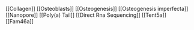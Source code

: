 [[Collagen]]
[[Osteoblasts]]
[[Osteogenesis]]
[[Osteogenesis imperfecta]]
[[Nanopore]]
[[Poly(a) Tail]]
[[Direct Rna Sequencing]]
[[Tent5a]]
[[Fam46a]]
